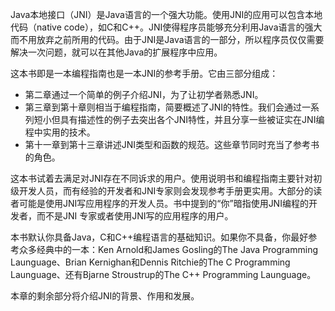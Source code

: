 Java本地接口（JNI）是Java语言的一个强大功能。使用JNI的应用可以包含本地代码（native code），如C和C++。JNI使得程序员能够充分利用Java语言的强大而不用放弃之前所用的代码。由于JNI是Java语言的一部分，所以程序员仅仅需要解决一次问题，就可以在其他Java的扩展程序中应用。

这本书即是一本编程指南也是一本JNI的参考手册。它由三部分组成：

* 第二章通过一个简单的例子介绍JNI，为了让初学者熟悉JNI。
* 第三章到第十章则相当于编程指南，简要概述了JNI的特性。我们会通过一系列短小但具有描述性的例子去突出各个JNI特性，并且分享一些被证实在JNI编程中实用的技术。
* 第十一章到第十三章讲述JNI类型和函数的规范。这些章节同时充当了参考书的角色。

这本书试着去满足对JNI存在不同诉求的用户。使用说明书和编程指南主要针对初级开发人员，而有经验的开发者和JNI专家则会发现参考手册更实用。大部分的读者可能是使用JNI写应用程序的开发人员。书中提到的“你”暗指使用JNI编程的开发者，而不是JNI 专家或者使用JNI写的应用程序的用户。

本书默认你具备Java，C和C++编程语言的基础知识。如果你不具备，你最好参考众多经典中的一本：Ken Arnold和James Gosling的The Java Programming Launguage、Brian Kernighan和Dennis Ritchie的The C Programming Launguage、还有Bjarne Stroustrup的The C++ Programming Launguage。

本章的剩余部分将介绍JNI的背景、作用和发展。

